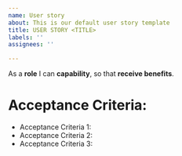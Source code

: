 ```yaml
---
name: User story
about: This is our default user story template
title: USER STORY <TITLE>
labels: ''
assignees: ''

---
```


As a **role** I can **capability**, so that **receive benefits**.

# Acceptance Criteria:
 - Acceptance Criteria 1:
 - Acceptance Criteria 2:
 - Acceptance Criteria 3:
